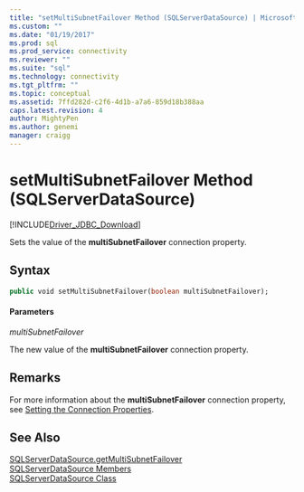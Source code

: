 ```yaml
---
title: "setMultiSubnetFailover Method (SQLServerDataSource) | Microsoft Docs"
ms.custom: ""
ms.date: "01/19/2017"
ms.prod: sql
ms.prod_service: connectivity
ms.reviewer: ""
ms.suite: "sql"
ms.technology: connectivity
ms.tgt_pltfrm: ""
ms.topic: conceptual
ms.assetid: 7ffd282d-c2f6-4d1b-a7a6-859d18b388aa
caps.latest.revision: 4
author: MightyPen
ms.author: genemi
manager: craigg
---
```

# setMultiSubnetFailover Method (SQLServerDataSource)
[!INCLUDE[Driver_JDBC_Download](../../../includes/driver_jdbc_download.md)]

  Sets the value of the **multiSubnetFailover** connection property.  
  
## Syntax  
  
```vb  
public void setMultiSubnetFailover(boolean multiSubnetFailover);  
```  
  
#### Parameters  
 *multiSubnetFailover*  
  
 The new value of the **multiSubnetFailover** connection property.  
  
## Remarks  
 For more information about the **multiSubnetFailover** connection property, see [Setting the Connection Properties](../../../connect/jdbc/setting-the-connection-properties.md).  
  
## See Also  
 [SQLServerDataSource.getMultiSubnetFailover](../../../connect/jdbc/reference/getmultisubnetfailover-method-sqlserverdatasource.md)   
 [SQLServerDataSource Members](../../../connect/jdbc/reference/sqlserverdatasource-members.md)   
 [SQLServerDataSource Class](../../../connect/jdbc/reference/sqlserverdatasource-class.md)  
  
  
